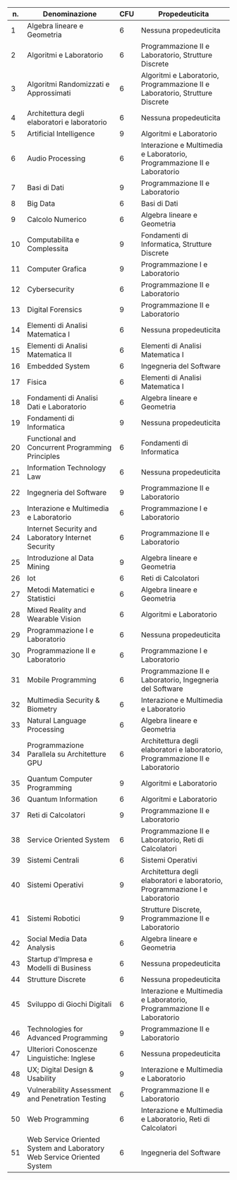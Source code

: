 
| n.  | Denominazione                                                          | CFU | Propedeuticita                                                                |
| --- | ---------------------------------------------------------------------- | --- | ----------------------------------------------------------------------------- |
| 1   | Algebra lineare e Geometria                                            | 6   | Nessuna propedeuticita                                                        |
| 2   | Algoritmi e Laboratorio                                                | 6   | Programmazione II e Laboratorio, Strutture Discrete                           |
| 3   | Algoritmi Randomizzati e Approssimati                                  | 6   | Algoritmi e Laboratorio, Programmazione II e Laboratorio, Strutture Discrete  |
| 4   | Architettura degli elaboratori e laboratorio                           | 6   | Nessuna propedeuticita                                                        |
| 5   | Artificial Intelligence                                                | 9   | Algoritmi e Laboratorio                                                       |
| 6   | Audio Processing                                                       | 6   | Interazione e Multimedia e Laboratorio, Programmazione II e Laboratorio       |
| 7   | Basi di Dati                                                           | 9   | Programmazione II e Laboratorio                                               |
| 8   | Big Data                                                               | 6   | Basi di Dati                                                                  |
| 9   | Calcolo Numerico                                                       | 6   | Algebra lineare e Geometria                                                   |
| 10  | Computabilita e Complessita                                            | 9   | Fondamenti di Informatica, Strutture Discrete                                 |
| 11  | Computer Grafica                                                       | 9   | Programmazione I e Laboratorio                                                |
| 12  | Cybersecurity                                                          | 6   | Programmazione II e Laboratorio                                               |
| 13  | Digital Forensics                                                      | 9   | Programmazione II e Laboratorio                                               |
| 14  | Elementi di Analisi Matematica I                                       | 6   | Nessuna propedeuticita                                                        |
| 15  | Elementi di Analisi Matematica II                                      | 6   | Elementi di Analisi Matematica I                                              |
| 16  | Embedded System                                                        | 6   | Ingegneria del Software                                                       |
| 17  | Fisica                                                                 | 6   | Elementi di Analisi Matematica I                                              |
| 18  | Fondamenti di Analisi Dati e Laboratorio                               | 6   | Algebra lineare e Geometria                                                   |
| 19  | Fondamenti di Informatica                                              | 9   | Nessuna propedeuticita                                                        |
| 20  | Functional and Concurrent Programming Principles                       | 6   | Fondamenti di Informatica                                                     |
| 21  | Information Technology Law                                             | 6   | Nessuna propedeuticita                                                        |
| 22  | Ingegneria del Software                                                | 9   | Programmazione II e Laboratorio                                               |
| 23  | Interazione e Multimedia e Laboratorio                                 | 6   | Programmazione I e Laboratorio                                                |
| 24  | Internet Security and Laboratory Internet Security                     | 6   | Programmazione II e Laboratorio                                               |
| 25  | Introduzione al Data Mining                                            | 9   | Algebra lineare e Geometria                                                   |
| 26  | Iot                                                                    | 6   | Reti di Calcolatori                                                           |
| 27  | Metodi Matematici e Statistici                                         | 6   | Algebra lineare e Geometria                                                   |
| 28  | Mixed Reality and Wearable Vision                                      | 6   | Algoritmi e Laboratorio                                                       |
| 29  | Programmazione I e Laboratorio                                         | 6   | Nessuna propedeuticita                                                        |
| 30  | Programmazione II e Laboratorio                                        | 6   | Programmazione I e Laboratorio                                                |
| 31  | Mobile Programming                                                     | 6   | Programmazione II e Laboratorio, Ingegneria del Software                      |
| 32  | Multimedia Security & Biometry                                         | 6   | Interazione e Multimedia e Laboratorio                                        |
| 33  | Natural Language Processing                                            | 6   | Algebra lineare e Geometria                                                   |
| 34  | Programmazione Parallela su Architetture GPU                           | 6   | Architettura degli elaboratori e laboratorio, Programmazione II e Laboratorio |
| 35  | Quantum Computer Programming                                           | 9   | Algoritmi e Laboratorio                                                       |
| 36  | Quantum Information                                                    | 6   | Algoritmi e Laboratorio                                                       |
| 37  | Reti di Calcolatori                                                    | 9   | Programmazione II e Laboratorio                                               |
| 38  | Service Oriented System                                                | 6   | Programmazione II e Laboratorio, Reti di Calcolatori                          |
| 39  | Sistemi Centrali                                                       | 6   | Sistemi Operativi                                                             |
| 40  | Sistemi Operativi                                                      | 9   | Architettura degli elaboratori e laboratorio, Programmazione I e Laboratorio  |
| 41  | Sistemi Robotici                                                       | 9   | Strutture Discrete, Programmazione II e Laboratorio                           |
| 42  | Social Media Data Analysis                                             | 6   | Algebra lineare e Geometria                                                   |
| 43  | Startup d'Impresa e Modelli di Business                                | 6   | Nessuna propedeuticita                                                        |
| 44  | Strutture Discrete                                                     | 6   | Nessuna propedeuticita                                                        |
| 45  | Sviluppo di Giochi Digitali                                            | 6   | Interazione e Multimedia e Laboratorio, Programmazione II e Laboratorio       |
| 46  | Technologies for Advanced Programming                                  | 9   | Programmazione II e Laboratorio                                               |
| 47  | Ulteriori Conoscenze Linguistiche: Inglese                             | 6   | Nessuna propedeuticita                                                        |
| 48  | UX; Digital Design & Usability                                         | 9   | Interazione e Multimedia e Laboratorio                                        |
| 49  | Vulnerability Assessment and Penetration Testing                       | 6   | Programmazione II e Laboratorio                                               |
| 50  | Web Programming                                                        | 6   | Interazione e Multimedia e Laboratorio, Reti di Calcolatori                   |
| 51  | Web Service Oriented System and Laboratory Web Service Oriented System | 6   | Ingegneria del Software                                                       |